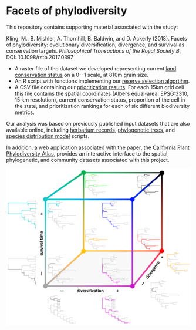 # Facets of phylodiversity

This repository contains supporting material associated with the study: 

Kling, M., B. Mishler, A. Thornhill, B. Baldwin, and D. Ackerly (2018). Facets of phylodiversity: evolutionary diversification, divergence, and survival as conservation targets. *Philosophical Transactions of the Royal Society B*, DOI: 10.1098/rstb.2017.0397

* A raster file of the dataset we developed representing current [land conservation status](protection_status.tif) on a 0--1 scale, at 810m grain size. 
* An R script with functions implementing our [reserve selection algortihm](prioritize.R).
* A CSV file containing our [prioritization results](rankings.csv). For each 15km grid cell this file contains the spatial coordinates (Albers equal-area, EPSG:3310, 15 km resolution), current conservation status, proportion of the cell in the state, and prioritization rankings for each of six different biodiversity metrics.

Our analysis was based on previously published input datasets that are also available online, including [herbarium records](https://doi.org/10.6078/D1KX0V), [phylogenetic trees](https://doi.org/10.6078/D1VD4P), and [species distribution model](https://doi.org/10.6078/D1QQ2S) scripts.

In addition, a web application associated with the paper, the [California Plant Phylodiversity Atlas](http://ucjeps.berkeley.edu/phylodiversity), provides an interactive interface to the spatial, phylogenetic, and community datasets associated with this project.

![phylodiversity cube](pd_cube.png)
